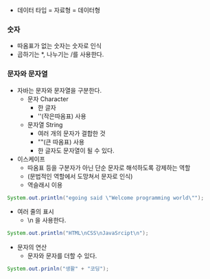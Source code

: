 - 데이터 타입 = 자료형 = 데이터형


### 숫자
- 따옴표가 없는 숫자는 숫자로 인식
- 곱하기는 \*, 나누기는 /를 사용한다.


### 문자와 문자열
- 자바는 문자와 문자열을 구분한다.
	- 문자 Character
		- 한 글자
		- ''(작은따옴표) 사용
	- 문자열 String
		- 여러 개의 문자가 결합한 것
		- ""(큰 따옴표) 사용
		- 한 글자도 문자열이 될 수 있다.
- 이스케이프
	- 따옴표 등을 구분자가 아닌 단순 문자로 해석하도록 강제하는 역할
	- (문법적인 역할에서 도망쳐서 문자로 인식)
	- 역슬래시 이용
```java
System.out.println("egoing said \"Welcome programming world\"");
```
- 여러 줄의 표시
	- \n 을 사용한다.
```java
System.out.println("HTML\nCSS\nJavaSrcipt\n");
```
- 문자의 연산
	- 문자와 문자를 더할 수 있다.
```java
System.out.prinln("생활" + "코딩");
```